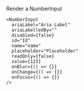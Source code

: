 Render a NumberInput

    <NumberInput
      ariaLabel="Aria Label"
      ariaLabelledBy=""
      disabled={false}
      id="Id"
      name="name"
      placeholder="Placeholder"
      readOnly={false}
      value={123}
      onBlur={() => {}}
      onChange={() => {}}
      onFocus={() => {}}
    />